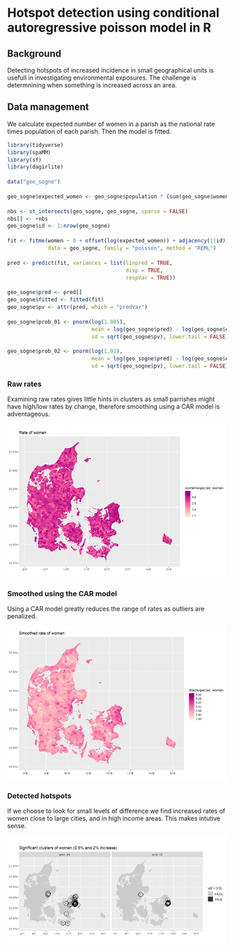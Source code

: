 Hotspot detection using conditional autoregressive poisson model in R
================

## Background

Detecting hotspots of increased incidence in small geographical units is
usefull in investigating environmental exposures. The challenge is
determnining when something is increased across an area.

## Data management

We calculate expected number of women in a parish as the national rate
times population of each parish. Then the model is fitted.

``` r
library(tidyverse)
library(spaMM)
library(sf)
library(dagirlite)

data("geo_sogne")

geo_sogne$expected_women <- geo_sogne$population * (sum(geo_sogne$women) / sum(geo_sogne$men) / 2)

nbs <- st_intersects(geo_sogne, geo_sogne, sparse = FALSE)
nbs[] <- +nbs
geo_sogne$id <- 1:nrow(geo_sogne)

fit <- fitme(women ~ 0 + offset(log(expected_women)) + adjacency(1|id), adjMatrix = nbs, 
             data = geo_sogne, family = "poisson", method = "REML")

pred <- predict(fit, variances = list(linpred = TRUE, 
                                      disp = TRUE, 
                                      respVar = TRUE))

geo_sogne$pred <- pred[]
geo_sogne$fitted <- fitted(fit)
geo_sogne$pv <- attr(pred, which = "predVar")

geo_sogne$prob_01 <- pnorm(log(1.005), 
                           mean = log(geo_sogne$pred) - log(geo_sogne$expected_women), 
                           sd = sqrt(geo_sogne$pv), lower.tail = FALSE)

geo_sogne$prob_02 <- pnorm(log(1.02), 
                           mean = log(geo_sogne$pred) - log(geo_sogne$expected_women), 
                           sd = sqrt(geo_sogne$pv), lower.tail = FALSE)
```

### Raw rates

Examining raw rates gives little hints in clusters as small parrishes
might have high/low rates by change, therefore smoothing using a CAR
model is adventageous.

![](README_files/figure-gfm/unnamed-chunk-1-1.png)<!-- -->

### Smoothed using the CAR model

Using a CAR model greatly reduces the range of rates as outliers are
penalized.

![](README_files/figure-gfm/unnamed-chunk-2-1.png)<!-- -->

### Detected hotspots

If we choose to look for small levels of difference we find increased
rates of women close to large cities, and in high income areas. This
makes intutive sense.

![](README_files/figure-gfm/unnamed-chunk-3-1.png)<!-- -->
